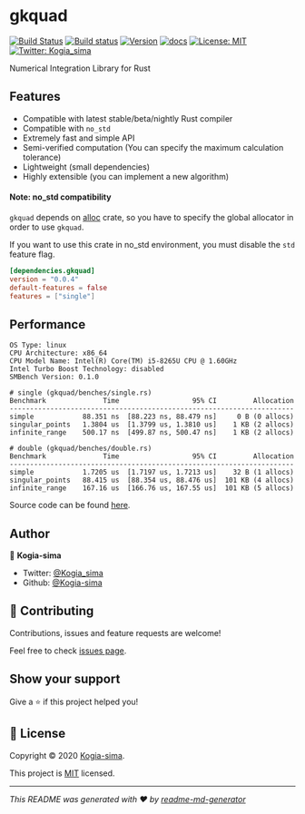 # gkquad
[![Build Status](https://travis-ci.org/Kogia-sima/gkquad-rs.svg?branch=master)](https://travis-ci.org/Kogia-sima/gkquad-rs)
[![Build status](https://ci.appveyor.com/api/projects/status/lw1w7sgf5fnrg9fg/branch/master?svg=true)](https://ci.appveyor.com/project/Kogiasima/gkquad-rs/branch/master)
[![Version](https://img.shields.io/crates/v/gkquad)](https://crates.io/crates/gkquad)
[![docs](https://docs.rs/gkquad/badge.svg)](https://docs.rs/gkquad)
[![License: MIT](https://img.shields.io/badge/License-MIT-yellow.svg)](https://github.com/Kogia-sima/gkquad-rs/blob/master/LICENSE)
[![Twitter: Kogia_sima](https://img.shields.io/twitter/follow/Kogia\_sima.svg?style=social)](https://twitter.com/Kogia\_sima)

Numerical Integration Library for Rust

## Features

- Compatible with latest stable/beta/nightly Rust compiler
- Compatible with `no_std`
- Extremely fast and simple API
- Semi-verified computation (You can specify the maximum calculation tolerance)
- Lightweight (small dependencies)
- Highly extensible (you can implement a new algorithm)

#### Note: no\_std compatibility

`gkquad` depends on [alloc](https://doc.rust-lang.org/alloc/) crate, so you have to specify the global allocator in order to use `gkquad`.

If you want to use this crate in no\_std environment, you must disable the `std` feature flag.

```toml
[dependencies.gkquad]
version = "0.0.4"
default-features = false
features = ["single"]
```

## Performance

```
OS Type: linux
CPU Architecture: x86_64
CPU Model Name: Intel(R) Core(TM) i5-8265U CPU @ 1.60GHz
Intel Turbo Boost Technology: disabled
SMBench Version: 0.1.0

# single (gkquad/benches/single.rs)
Benchmark              Time                  95% CI         Allocation
----------------------------------------------------------------------
simple            88.351 ns  [88.223 ns, 88.479 ns]     0 B (0 allocs)
singular_points   1.3804 us  [1.3799 us, 1.3810 us]    1 KB (2 allocs)
infinite_range    500.17 ns  [499.87 ns, 500.47 ns]    1 KB (2 allocs)

# double (gkquad/benches/double.rs)
Benchmark              Time                  95% CI         Allocation
----------------------------------------------------------------------
simple            1.7205 us  [1.7197 us, 1.7213 us]    32 B (1 allocs)
singular_points   88.415 us  [88.354 us, 88.476 us]  101 KB (4 allocs)
infinite_range    167.16 us  [166.76 us, 167.55 us]  101 KB (5 allocs)
```

Source code can be found [here](https://github.com/Kogia-sima/gkquad-rs/blob/master/gkquad/benches).

## Author

👤 **Kogia-sima**

* Twitter: [@Kogia\_sima](https://twitter.com/Kogia\_sima)
* Github: [@Kogia-sima](https://github.com/Kogia-sima)

## 🤝 Contributing

Contributions, issues and feature requests are welcome!

Feel free to check [issues page](https://github.com/Kogia-sima/gkquad-rs/issues). 

## Show your support

Give a ⭐️ if this project helped you!


## 📝 License

Copyright © 2020 [Kogia-sima](https://github.com/Kogia-sima).

This project is [MIT](https://github.com/Kogia-sima/gkquad-rs/blob/master/LICENSE) licensed.

***
_This README was generated with ❤️ by [readme-md-generator](https://github.com/kefranabg/readme-md-generator)_
